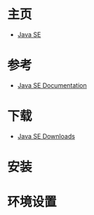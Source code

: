 
# 主页
   * [Java SE](https://www.oracle.com/technetwork/java/javase/downloads/index.html)<br>
# 参考
   * [Java SE Documentation](https://www.oracle.com/technetwork/java/javase/documentation/index.html)<br>
# 下载
   * [Java SE Downloads](https://www.oracle.com/technetwork/java/javase/downloads/index.html)<br>
# 安装
# 环境设置
